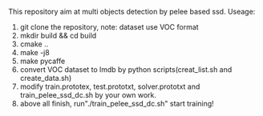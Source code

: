 This repository aim at multi objects detection by pelee based ssd.
Useage:
1. git clone the repository, note: dataset use VOC format
2. mkdir build && cd build
3. cmake ..
4. make -j8
5. make pycaffe
6. convert VOC dataset to lmdb by python scripts(creat_list.sh and create_data.sh)
7. modify train.prototex, test.prototxt, solver.prototxt and train_pelee_ssd_dc.sh by your own work.
8. above all finish, run"./train_pelee_ssd_dc.sh" start training!

